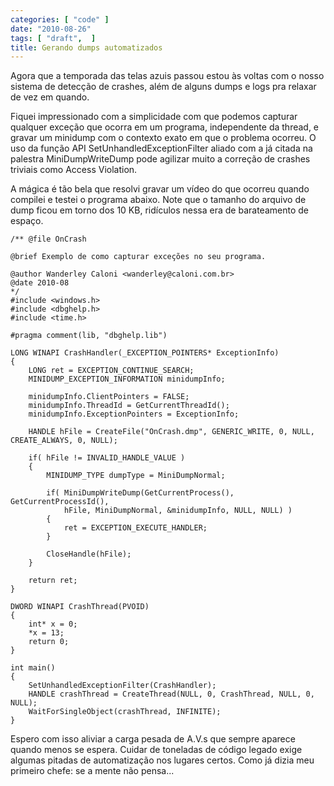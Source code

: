 ```yaml
---
categories: [ "code" ]
date: "2010-08-26"
tags: [ "draft",  ]
title: Gerando dumps automatizados
---
```

Agora que a temporada das telas azuis passou estou às voltas com o nosso sistema de detecção de crashes, além de alguns dumps e logs pra relaxar de vez em quando.

Fiquei impressionado com a simplicidade com que podemos capturar qualquer exceção que ocorra em um programa, independente da thread, e gravar um minidump com o contexto exato em que o problema ocorreu. O uso da função API SetUnhandledExceptionFilter aliado com a já citada na palestra MiniDumpWriteDump pode agilizar muito a correção de crashes triviais como Access Violation.

A mágica é tão bela que resolvi gravar um vídeo do que ocorreu quando compilei e testei o programa abaixo. Note que o tamanho do arquivo de dump ficou em torno dos 10 KB, ridículos nessa era de barateamento de espaço.

    /** @file OnCrash
    
    @brief Exemplo de como capturar exceções no seu programa.
    
    @author Wanderley Caloni <wanderley@caloni.com.br>
    @date 2010-08
    */
    #include <windows.h>
    #include <dbghelp.h>
    #include <time.h>
    
    #pragma comment(lib, "dbghelp.lib")
    
    LONG WINAPI CrashHandler(_EXCEPTION_POINTERS* ExceptionInfo)
    {
    	LONG ret = EXCEPTION_CONTINUE_SEARCH;
    	MINIDUMP_EXCEPTION_INFORMATION minidumpInfo;
    
    	minidumpInfo.ClientPointers = FALSE;
    	minidumpInfo.ThreadId = GetCurrentThreadId();
    	minidumpInfo.ExceptionPointers = ExceptionInfo;
    
    	HANDLE hFile = CreateFile("OnCrash.dmp", GENERIC_WRITE, 0, NULL, CREATE_ALWAYS, 0, NULL);
    
    	if( hFile != INVALID_HANDLE_VALUE )
    	{
    		MINIDUMP_TYPE dumpType = MiniDumpNormal;
    
    		if( MiniDumpWriteDump(GetCurrentProcess(), GetCurrentProcessId(), 
    			hFile, MiniDumpNormal, &minidumpInfo, NULL, NULL) )
    		{
    			ret = EXCEPTION_EXECUTE_HANDLER;
    		}
    
    		CloseHandle(hFile);
    	}
    
    	return ret;
    }
    
    DWORD WINAPI CrashThread(PVOID)
    {
    	int* x = 0;
    	*x = 13;
    	return 0;
    }
    
    int main()
    {
    	SetUnhandledExceptionFilter(CrashHandler);
    	HANDLE crashThread = CreateThread(NULL, 0, CrashThread, NULL, 0, NULL);
    	WaitForSingleObject(crashThread, INFINITE);
    }
     
    


Espero com isso aliviar a carga pesada de A.V.s que sempre aparece quando menos se espera. Cuidar de toneladas de código legado exige algumas pitadas de automatização nos lugares certos. Como já dizia meu primeiro chefe: se a mente não pensa...
